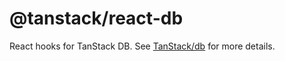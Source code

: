 
# @tanstack/react-db

React hooks for TanStack DB. See [TanStack/db](https://github.com/TanStack/db) for more details.
